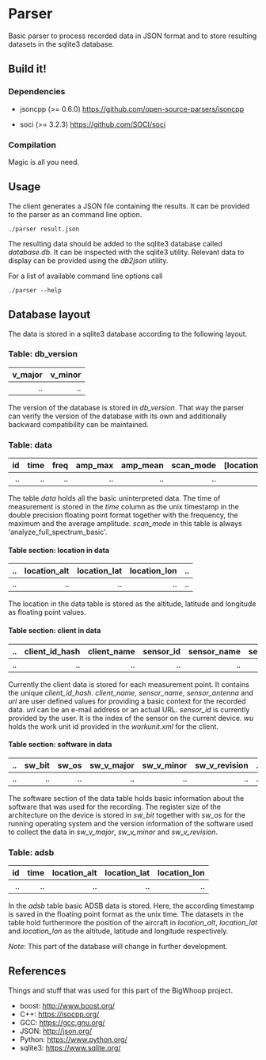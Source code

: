 # Parser

Basic parser to process recorded data in JSON format and to store
resulting datasets in the sqlite3 database.


## Build it!

### Dependencies

* jsoncpp (>= 0.6.0)
  https://github.com/open-source-parsers/jsoncpp

* soci (>= 3.2.3)
  https://github.com/SOCI/soci


### Compilation

  Magic is all you need.

## Usage

The client generates a JSON file containing the results. It can be
provided to the parser as an command line option.

```Shell
./parser result.json
```

The resulting data should be added to the sqlite3 database called
*database.db*. It can be inspected with the sqlite3 utility. Relevant data
to display can be provided using the *db2json* utility.

For a list of available command line options call
```Shell
./parser --help
```

## Database layout

The data is stored in a sqlite3 database according to the following layout.


### Table: db_version

| v_major | v_minor |
|--------:|--------:|
|      .. |      .. |

The version of the database is stored in *db_version*. That way the parser
can verify the version of the database with its own and additionally
backward compatibility can be maintained.


### Table: data

| id | time | freq | amp_max | amp_mean | scan_mode | [location] | [client] | [software] |
|---:|-----:|-----:|--------:|---------:|----------:|-----------:|---------:|-----------:|
| .. |   .. |   .. |      .. |       .. |        .. |         .. |       .. |         .. |

The table *data* holds all the basic uninterpreted data. The time of
measurement is stored in the *time* column as the unix timestamp in the
double precision floating point format together with the frequency, the
maximum and the average amplitude. *scan_mode* in this table is always
'analyze_full_spectrum_basic'.


#### Table section: location in data

| .. | location_alt | location_lat | location_lon | .. |
|---:|-------------:|-------------:|-------------:|---:|
| .. |           .. |           .. |           .. | .. |

The location in the data table is stored as the altitude, latitude and
longitude as floating point values.


#### Table section: client in data

| .. | client_id_hash | client_name | sensor_id | sensor_name | sensor_antenna | sensor_ppm | wu | url | .. |
|---:|---------------:|------------:|----------:|------------:|---------------:|-----------:|---:|----:|---:|
| .. |             .. |          .. |        .. |          .. |             .. |         .. | .. |  .. | .. |

Currently the client data is stored for each measurement point. It
contains the unique *client_id_hash*. *client_name*, *sensor_name*,
*sensor_antenna* and *url* are user defined values for providing a basic
context for the recorded data. *url* can be an e-mail address or an actual
URL. *sensor_id* is currently provided by the user. It is the index of the
sensor on the current device. *wu* holds the work unit id provided in the
*workunit.xml* for the client.


#### Table section: software in data

| .. | sw_bit | sw_os | sw_v_major | sw_v_minor | sw_v_revision | .. |
|---:|-------:|------:|-----------:|-----------:|--------------:|---:|
| .. |     .. |    .. |         .. |         .. |            .. | .. |

The software section of the data table holds basic information about the
software that was used for the recording. The register size of the
architecture on the device is stored in *sw_bit* together with *sw_os* for
the running operating system and the version information of the software
used to collect the data in *sw_v_major*, *sw_v_minor* and *sw_v_revision*.


### Table: adsb

| id | time | location_alt | location_lat | location_lon |
|---:|-----:|-------------:|-------------:|-------------:|
| .. |   .. |           .. |           .. |           .. |

In the *adsb* table basic ADSB data is stored. Here, the according
timestamp is saved in the floating point format as the unix time. The
datasets in the table hold furthermore the position of the aircraft in
*location_alt*, *location_lat* and *location_lon* as the altitude,
latitude and longitude respectively.

_Note_: This part of the database will change in further development.


## References

Things and stuff that was used for this part of the BigWhoop project.

* boost: http://www.boost.org/
* C++: https://isocpp.org/
* GCC: https://gcc.gnu.org/
* JSON: http://json.org/
* Python: https://www.python.org/
* sqlite3: https://www.sqlite.org/

